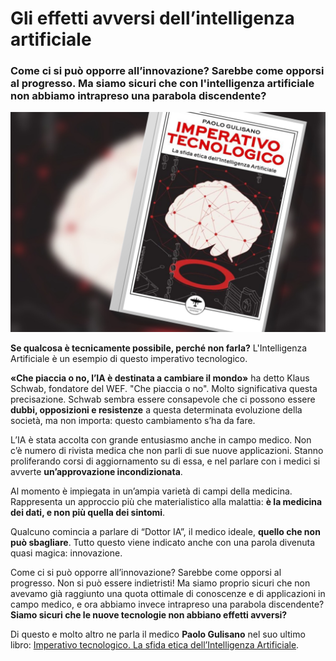 # Gli effetti avversi dell’intelligenza artificiale

### Come ci si può opporre all’innovazione? Sarebbe come opporsi al progresso. Ma siamo sicuri che con l'intelligenza artificiale non abbiamo intrapreso una parabola discendente?

![copertina del libro Imperativo Tecnologico, di Paolo Gulisano](/img/imperativo-tecnologico.jpeg) 

**Se qualcosa è tecnicamente possibile, perché non farla?** L'Intelligenza Artificiale è un esempio di questo imperativo tecnologico.

**«Che piaccia o no, l’IA è destinata a cambiare il mondo»** ha detto Klaus Schwab, fondatore del WEF. "Che piaccia o no". Molto significativa questa precisazione. Schwab sembra essere consapevole che ci possono essere **dubbi, opposizioni e resistenze** a questa determinata evoluzione della società, ma non importa: questo cambiamento s’ha da fare.

L’IA è stata accolta con grande entusiasmo anche in campo medico. Non c’è numero di rivista medica che non parli di sue nuove applicazioni. Stanno proliferando corsi di aggiornamento su di essa, e nel parlare con i medici si avverte **un’approvazione incondizionata**.

Al momento è impiegata in un’ampia varietà di campi della medicina. Rappresenta un approccio più che materialistico alla malattia: **è la medicina dei dati, e non più quella dei sintomi**.

Qualcuno comincia a parlare di “Dottor IA”, il medico ideale, **quello che non può sbagliare**. Tutto questo viene indicato anche con una parola divenuta quasi magica: innovazione.

Come ci si può opporre all’innovazione? Sarebbe come opporsi al progresso. Non si può essere indietristi! Ma siamo proprio sicuri che non avevamo già raggiunto una quota ottimale di conoscenze e di applicazioni in campo medico, e ora abbiamo invece intrapreso una parabola discendente? **Siamo sicuri che le nuove tecnologie non abbiano effetti avversi?**

Di questo e molto altro ne parla il medico **Paolo Gulisano** nel suo ultimo libro: [Imperativo tecnologico. La sfida etica dell’Intelligenza Artificiale](https://amzn.to/3R2KEei).